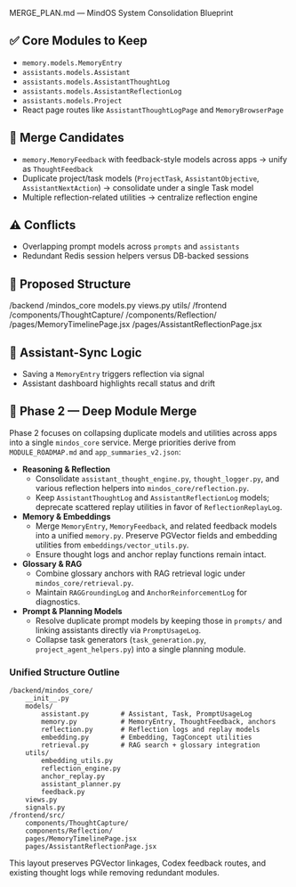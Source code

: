 MERGE_PLAN.md — MindOS System Consolidation Blueprint

## ✅ Core Modules to Keep
- `memory.models.MemoryEntry`
- `assistants.models.Assistant`
- `assistants.models.AssistantThoughtLog`
- `assistants.models.AssistantReflectionLog`
- `assistants.models.Project`
- React page routes like `AssistantThoughtLogPage` and `MemoryBrowserPage`

## 🔁 Merge Candidates
- `memory.MemoryFeedback` with feedback-style models across apps → unify as `ThoughtFeedback`
- Duplicate project/task models (`ProjectTask`, `AssistantObjective`, `AssistantNextAction`) → consolidate under a single Task model
- Multiple reflection-related utilities → centralize reflection engine

## ⚠️ Conflicts
- Overlapping prompt models across `prompts` and `assistants`
- Redundant Redis session helpers versus DB-backed sessions

## 🧱 Proposed Structure
/backend
    /mindos_core
        models.py
        views.py
        utils/
/frontend
    /components/ThoughtCapture/
    /components/Reflection/
    /pages/MemoryTimelinePage.jsx
    /pages/AssistantReflectionPage.jsx

## 🧠 Assistant-Sync Logic
- Saving a `MemoryEntry` triggers reflection via signal
- Assistant dashboard highlights recall status and drift

## 🚀 Phase 2 — Deep Module Merge
Phase 2 focuses on collapsing duplicate models and utilities across apps into a
single `mindos_core` service. Merge priorities derive from
`MODULE_ROADMAP.md` and `app_summaries_v2.json`:

- **Reasoning & Reflection**
  - Consolidate `assistant_thought_engine.py`, `thought_logger.py`, and various
    reflection helpers into `mindos_core/reflection.py`.
  - Keep `AssistantThoughtLog` and `AssistantReflectionLog` models; deprecate
    scattered replay utilities in favor of `ReflectionReplayLog`.
- **Memory & Embeddings**
  - Merge `MemoryEntry`, `MemoryFeedback`, and related feedback models into a
    unified `memory.py`. Preserve PGVector fields and embedding utilities from
    `embeddings/vector_utils.py`.
  - Ensure thought logs and anchor replay functions remain intact.
- **Glossary & RAG**
  - Combine glossary anchors with RAG retrieval logic under
    `mindos_core/retrieval.py`.
  - Maintain `RAGGroundingLog` and `AnchorReinforcementLog` for diagnostics.
- **Prompt & Planning Models**
  - Resolve duplicate prompt models by keeping those in `prompts/` and linking
    assistants directly via `PromptUsageLog`.
  - Collapse task generators (`task_generation.py`, `project_agent_helpers.py`)
    into a single planning module.

### Unified Structure Outline
```
/backend/mindos_core/
    __init__.py
    models/
        assistant.py        # Assistant, Task, PromptUsageLog
        memory.py           # MemoryEntry, ThoughtFeedback, anchors
        reflection.py       # Reflection logs and replay models
        embedding.py        # Embedding, TagConcept utilities
        retrieval.py        # RAG search + glossary integration
    utils/
        embedding_utils.py
        reflection_engine.py
        anchor_replay.py
        assistant_planner.py
        feedback.py
    views.py
    signals.py
/frontend/src/
    components/ThoughtCapture/
    components/Reflection/
    pages/MemoryTimelinePage.jsx
    pages/AssistantReflectionPage.jsx
```

This layout preserves PGVector linkages, Codex feedback routes, and existing
thought logs while removing redundant modules.
